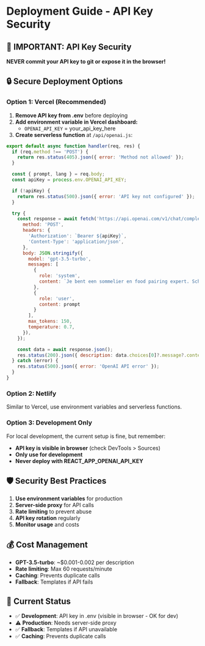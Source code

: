 # Deployment Guide - API Key Security

## 🚨 IMPORTANT: API Key Security

**NEVER commit your API key to git or expose it in the browser!**

## 🔒 Secure Deployment Options

### Option 1: Vercel (Recommended)
1. **Remove API key from .env** before deploying
2. **Add environment variable in Vercel dashboard:**
   - `OPENAI_API_KEY` = your_api_key_here
3. **Create serverless function** at `/api/openai.js`:

```javascript
export default async function handler(req, res) {
  if (req.method !== 'POST') {
    return res.status(405).json({ error: 'Method not allowed' });
  }

  const { prompt, lang } = req.body;
  const apiKey = process.env.OPENAI_API_KEY;

  if (!apiKey) {
    return res.status(500).json({ error: 'API key not configured' });
  }

  try {
    const response = await fetch('https://api.openai.com/v1/chat/completions', {
      method: 'POST',
      headers: {
        'Authorization': `Bearer ${apiKey}`,
        'Content-Type': 'application/json',
      },
      body: JSON.stringify({
        model: 'gpt-3.5-turbo',
        messages: [
          {
            role: 'system',
            content: `Je bent een sommelier en food pairing expert. Schrijf korte, aantrekkelijke beschrijvingen (max 80 woorden) voor voedsel en drank combinaties.`
          },
          {
            role: 'user',
            content: prompt
          }
        ],
        max_tokens: 150,
        temperature: 0.7,
      }),
    });

    const data = await response.json();
    res.status(200).json({ description: data.choices[0]?.message?.content?.trim() });
  } catch (error) {
    res.status(500).json({ error: 'OpenAI API error' });
  }
}
```

### Option 2: Netlify
Similar to Vercel, use environment variables and serverless functions.

### Option 3: Development Only
For local development, the current setup is fine, but remember:
- **API key is visible in browser** (check DevTools > Sources)
- **Only use for development**
- **Never deploy with REACT_APP_OPENAI_API_KEY**

## 🛡️ Security Best Practices

1. **Use environment variables** for production
2. **Server-side proxy** for API calls
3. **Rate limiting** to prevent abuse
4. **API key rotation** regularly
5. **Monitor usage** and costs

## 💰 Cost Management

- **GPT-3.5-turbo**: ~$0.001-0.002 per description
- **Rate limiting**: Max 60 requests/minute
- **Caching**: Prevents duplicate calls
- **Fallback**: Templates if API fails

## 🔧 Current Status

- ✅ **Development**: API key in .env (visible in browser - OK for dev)
- ⚠️ **Production**: Needs server-side proxy
- ✅ **Fallback**: Templates if API unavailable
- ✅ **Caching**: Prevents duplicate calls
